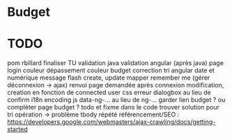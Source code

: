 Budget
======

TODO
====
pom rbillard
finaliser TU
validation java
validation angular (après java)
page login
couleur dépassement
couleur budget
correction tri angular date et numérique
message flash create, update
mapper
remember me (gérer déconnexion -> ajax)
renvoi page demandée après connexion
modification, creation en fonction de connected user
css erreur
dialogbox au lieu de confirm
i18n
encoding js
data-ng-... au lieu de ng-...
garder lien budget ? ou compléter page budget ?
todo et fixme dans le code
trouver solution pour tri opération -> problème tbody répété
référencement/SEO : https://developers.google.com/webmasters/ajax-crawling/docs/getting-started